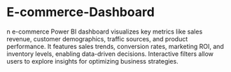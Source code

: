 # E-commerce-Dashboard
n e-commerce Power BI dashboard visualizes key metrics like sales revenue, customer demographics, traffic sources, and product performance. It features sales trends, conversion rates, marketing ROI, and inventory levels, enabling data-driven decisions. Interactive filters allow users to explore insights for optimizing business strategies.
